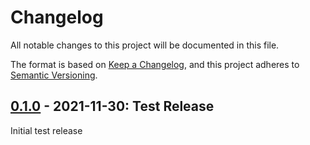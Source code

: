 # Changelog

All notable changes to this project will be documented in this file.

The format is based on [Keep a Changelog](https://keepachangelog.com/en/1.0.0/),
and this project adheres to [Semantic Versioning](https://semver.org/spec/v2.0.0.html).

## [0.1.0] - 2021-11-30: Test Release

Initial test release

[unreleased]: https://github.com/tacc-wbomar/Core-CMS-Plugin-Sample/compare/v0.1.0...HEAD
[0.1.0]: https://github.com/tacc-wbomar/Core-CMS-Plugin-Sample/releases/tag/v0.1.0
